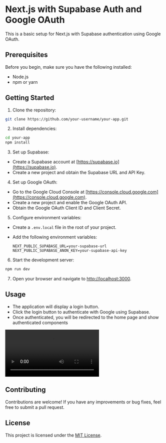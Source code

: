 # Next.js with Supabase Auth and Google OAuth

This is a basic setup for Next.js with Supabase authentication using Google OAuth.

## Prerequisites

Before you begin, make sure you have the following installed:

- Node.js
- npm or yarn

## Getting Started

1. Clone the repository:

  ```bash
  git clone https://github.com/your-username/your-app.git
  ```

2. Install dependencies:

  ```bash
  cd your-app
  npm install
  ```

3. Set up Supabase:

  - Create a Supabase account at [https://supabase.io](https://supabase.io).
  - Create a new project and obtain the Supabase URL and API Key.

4. Set up Google OAuth:

  - Go to the Google Cloud Console at [https://console.cloud.google.com](https://console.cloud.google.com).
  - Create a new project and enable the Google OAuth API.
  - Obtain the Google OAuth Client ID and Client Secret.

5. Configure environment variables:

  - Create a `.env.local` file in the root of your project.
  - Add the following environment variables:

    ```plaintext
    NEXT_PUBLIC_SUPABASE_URL=your-supabase-url
    NEXT_PUBLIC_SUPABASE_ANON_KEY=your-supabase-api-key
    ```

6. Start the development server:

  ```bash
  npm run dev
  ```

7. Open your browser and navigate to [http://localhost:3000](http://localhost:3000).

## Usage

- The application will display a login button.
- Click the login button to authenticate with Google using Supabase.
- Once authenticated, you will be redirected to the home page and show authenticated components

<video src="readme-content/todo-list-supabase-next.mp4" controls title="Title"></video>

## Contributing

Contributions are welcome! If you have any improvements or bug fixes, feel free to submit a pull request.

## License

This project is licensed under the [MIT License](LICENSE).

